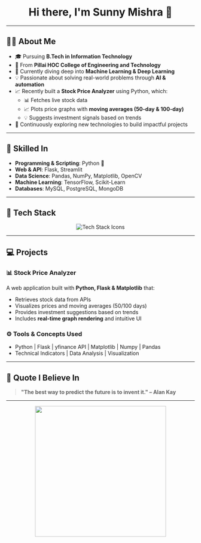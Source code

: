 
<h1 align="center"><b>Hi there, I'm Sunny Mishra 👋</b></h1>




---

## 🙋‍♂️ About Me

- 🎓 Pursuing **B.Tech in Information Technology**
- 🏫 From **Pillai HOC College of Engineering and Technology**
- 🤖 Currently diving deep into **Machine Learning & Deep Learning**
- 💡 Passionate about solving real-world problems through **AI & automation**
- 📈 Recently built a **Stock Price Analyzer** using Python, which:
  - 📊 Fetches live stock data
  - 📈 Plots price graphs with **moving averages (50-day & 100-day)**
  - 💡 Suggests investment signals based on trends
- 🔭 Continuously exploring new technologies to build impactful projects

---

## 🧠 Skilled In

- **Programming & Scripting**: Python 🐍
- **Web & API**: Flask, Streamlit
- **Data Science**: Pandas, NumPy, Matplotlib, OpenCV
- **Machine Learning**: TensorFlow, Scikit-Learn
- **Databases**: MySQL, PostgreSQL, MongoDB

---

## 🧰 Tech Stack

<p align="center">
  <img src="https://skillicons.dev/icons?i=python,opencv,flask,tensorflow,pandas,numpy,mysql,postgres,mongodb,matplotlib,streamlit" alt="Tech Stack Icons" />
</p>

---

## 💻 Projects

### 📊 Stock Price Analyzer
A web application built with **Python, Flask & Matplotlib** that:
- Retrieves stock data from APIs
- Visualizes prices and moving averages (50/100 days)
- Provides investment suggestions based on trends
- Includes **real-time graph rendering** and intuitive UI

### ⚙️ Tools & Concepts Used
- Python | Flask | yfinance API | Matplotlib | Numpy | Pandas
- Technical Indicators | Data Analysis | Visualization

---

## 💬 Quote I Believe In

> **"The best way to predict the future is to invent it." – Alan Kay**

---

<p align="center">
  <img src="https://raw.githubusercontent.com/abhisheknaiidu/abhisheknaiidu/master/code.gif" width="350" />
</p>
